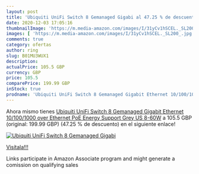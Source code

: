 ```yaml
---
layout: post
title: 'Ubiquiti UniFi Switch 8 Gemanaged Gigabi al 47.25 % de descuento'
date: 2020-12-03 17:05:16
thumbnailImage: 'https://m.media-amazon.com/images/I/31yCv1hSCEL._SL200_.jpg'
images: [ 'https://m.media-amazon.com/images/I/31yCv1hSCEL._SL200_.jpg' ]
comments: true
category: ofertas
author: ring
slug: B01MU3WUX1
description:
actualPrice: 105.5 GBP
currency: GBP
price: 105.5
comparePrice: 199.99 GBP
inStock: true
prodname: 'Ubiquiti UniFi Switch 8 Gemanaged Gigabit Ethernet 10/100/1000 over Ethernet  PoE  Energy Support  Grey  US 8-60W'
---
```


Ahora mismo tienes [Ubiquiti UniFi Switch 8 Gemanaged Gigabit Ethernet 10/100/1000 over Ethernet  PoE  Energy Support  Grey  US 8-60W](https://www.amazon.co.uk/dp/B01MU3WUX1/?tag=tolees0a-21) a 105.5 GBP (original: 199.99 GBP) (47.25 %  de descuento) en el siguiente enlace!

[![Ubiquiti UniFi Switch 8 Gemanaged Gigabi](https://m.media-amazon.com/images/I/31yCv1hSCEL._SL200_.jpg)](https://www.amazon.co.uk/dp/B01MU3WUX1/?tag=tolees0a-21)

[Visítala!!!](https://www.amazon.co.uk/dp/B01MU3WUX1/?tag=tolees0a-21)

Links participate in Amazon Associate program and might generate a comission on qualifying sales
